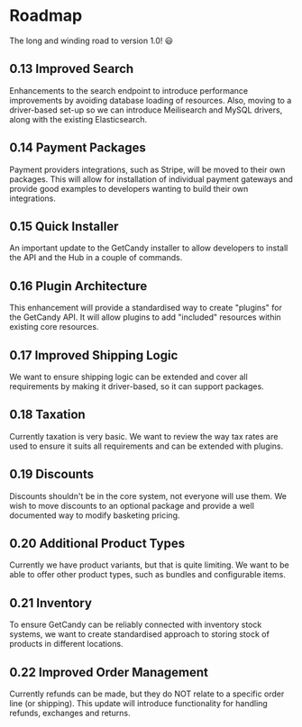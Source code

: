 # Roadmap

The long and winding road to version 1.0! :smiley:

## 0.13 Improved Search

Enhancements to the search endpoint to introduce performance improvements by avoiding database loading of resources. Also, moving to a driver-based set-up so we can introduce Meilisearch and MySQL drivers, along with the existing Elasticsearch.

## 0.14 Payment Packages

Payment providers integrations, such as Stripe, will be moved to their own packages. This will allow for installation of individual payment gateways and provide good examples to developers wanting to build their own integrations.

## 0.15 Quick Installer
An important update to the GetCandy installer to allow developers to install the API and the Hub in a couple of commands.

## 0.16 Plugin Architecture

This enhancement will provide a standardised way to create "plugins" for the GetCandy API. It will allow plugins to add "included" resources within existing core resources.

## 0.17 Improved Shipping Logic

We want to ensure shipping logic can be extended and cover all requirements by making it driver-based, so it can support packages.

## 0.18 Taxation

Currently taxation is very basic. We want to review the way tax rates are used to ensure it suits all requirements and can be extended with plugins.

## 0.19 Discounts

Discounts shouldn't be in the core system, not everyone will use them. We wish to move discounts to an optional package and provide a well documented way to modify basketing pricing.

## 0.20 Additional Product Types

Currently we have product variants, but that is quite limiting. We want to be able to offer other product types, such as bundles and configurable items.

## 0.21 Inventory

To ensure GetCandy can be reliably connected with inventory stock systems, we want to create standardised approach to storing stock of products in different locations.

## 0.22 Improved Order Management

Currently refunds can be made, but they do NOT relate to a specific order line (or shipping). This update will introduce functionality for handling refunds, exchanges and returns.